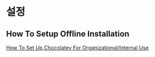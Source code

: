 # 설정

## How To Setup Offline Installation
[How To Set Up Chocolatey For Organizational/Internal Use](https://github.com/chocolatey/choco/wiki/How-To-Setup-Offline-Installation)
